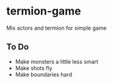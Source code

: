 # termion-game
Mix actors and termion for simple game

## To Do

* Make monsters a little less smart
* Make shots fly
* Make boundaries hard
